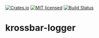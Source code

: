 [![Crates.io][crates-badge]][crates-url]
[![MIT licensed][mit-badge]][mit-url]
[![Build Status][actions-badge]][actions-url]

[crates-badge]: https://img.shields.io/crates/v/krossbar-logger.svg
[crates-url]: https://crates.io/crates/krossbar-logger
[mit-badge]: https://img.shields.io/badge/license-MIT-blue.svg
[mit-url]: https://github.com/krossbar-platform/krossbar-bus/blob/main/LICENSE
[actions-badge]: https://github.com/krossbar-platform/krossbar-log/actions/workflows/ci.yml/badge.svg
[actions-url]: https://github.com/krossbar-platform/krossbar-log/actions/workflows/ci.yml

# krossbar-logger


